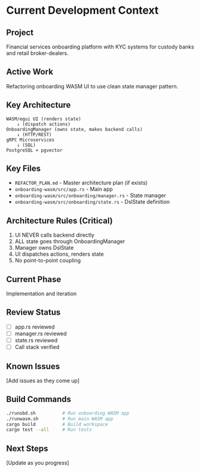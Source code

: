 # Current Development Context

## Project
Financial services onboarding platform with KYC systems for custody banks and retail broker-dealers.

## Active Work
Refactoring onboarding WASM UI to use clean state manager pattern.

## Key Architecture
```
WASM/egui UI (renders state)
    ↓ (dispatch actions)
OnboardingManager (owns state, makes backend calls)
    ↓ (HTTP/REST)
gRPC Microservices
    ↓ (SQL)
PostgreSQL + pgvector
```

## Key Files
- `REFACTOR_PLAN.md` - Master architecture plan (if exists)
- `onboarding-wasm/src/app.rs` - Main app
- `onboarding-wasm/src/onboarding/manager.rs` - State manager
- `onboarding-wasm/src/onboarding/state.rs` - DslState definition

## Architecture Rules (Critical)
1. UI NEVER calls backend directly
2. ALL state goes through OnboardingManager
3. Manager owns DslState
4. UI dispatches actions, renders state
5. No point-to-point coupling

## Current Phase
Implementation and iteration

## Review Status
- [ ] app.rs reviewed
- [ ] manager.rs reviewed
- [ ] state.rs reviewed
- [ ] Call stack verified

## Known Issues
[Add issues as they come up]

## Build Commands
```bash
./runobd.sh          # Run onboarding WASM app
./runwasm.sh         # Run main WASM app
cargo build          # Build workspace
cargo test --all     # Run tests
```

## Next Steps
[Update as you progress]
